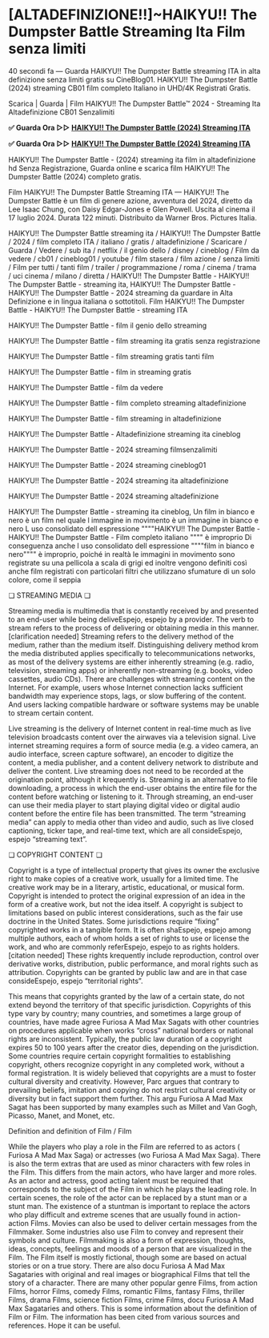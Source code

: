 # [ALTADEFINIZIONE!!]~HAIKYU!! The Dumpster Battle Streaming Ita Film senza limiti

40 secondi fa — Guarda HAIKYU!! The Dumpster Battle streaming ITA in alta definizione senza limiti gratis su CineBlog01. HAIKYU!! The Dumpster Battle (2024) streaming CB01 film completo Italiano in UHD/4K Registrati Gratis.

Scarica | Guarda | Film HAIKYU!! The Dumpster Battle™ 2024 - Streaming Ita Altadefinizione CB01 Senzalimiti

**✅ Guarda Ora ▷▷ [HAIKYU!! The Dumpster Battle (2024) Streaming ITA](https://is.gd/Tlr6qm)** 

**✅ Guarda Ora ▷▷ [HAIKYU!! The Dumpster Battle (2024) Streaming ITA](https://is.gd/Tlr6qm)** 

HAIKYU!! The Dumpster Battle - (2024) streaming ita film in altadefinizione hd Senza Registrazione, Guarda online e scarica film HAIKYU!! The Dumpster Battle (2024) completo gratis.

Film HAIKYU!! The Dumpster Battle Streaming ITA — HAIKYU!! The Dumpster Battle è un film di genere azione, avventura del 2024, diretto da Lee Isaac Chung, con Daisy Edgar-Jones e Glen Powell. Uscita al cinema il 17 luglio 2024. Durata 122 minuti. Distribuito da Warner Bros. Pictures Italia.

HAIKYU!! The Dumpster Battle streaming ita / HAIKYU!! The Dumpster Battle / 2024 / film completo ITA / italiano / gratis / altadefinizione / Scaricare / Guarda / Vedere / sub ita / netflix / il genio dello / disney / cineblog / Film da vedere / cb01 / cineblog01 / youtube / film stasera / film azione / senza limiti / Film per tutti / tanti film / trailer / programmazione / roma / cinema / trama / uci cinema / milano / diretta / HAIKYU!! The Dumpster Battle - HAIKYU!! The Dumpster Battle - streaming ita, HAIKYU!! The Dumpster Battle - HAIKYU!! The Dumpster Battle - 2024 streaming da guardare in Alta Definizione e in lingua italiana o sottotitoli. Film HAIKYU!! The Dumpster Battle - HAIKYU!! The Dumpster Battle - streaming ITA

HAIKYU!! The Dumpster Battle - film il genio dello streaming

HAIKYU!! The Dumpster Battle - film streaming ita gratis senza registrazione

HAIKYU!! The Dumpster Battle - film streaming gratis tanti film

HAIKYU!! The Dumpster Battle - film in streaming gratis

HAIKYU!! The Dumpster Battle - film da vedere

HAIKYU!! The Dumpster Battle - film completo streaming altadefinizione

HAIKYU!! The Dumpster Battle - film streaming in altadefinizione

HAIKYU!! The Dumpster Battle - Altadefinizione streaming ita cineblog

HAIKYU!! The Dumpster Battle - 2024 streaming filmsenzalimiti

HAIKYU!! The Dumpster Battle - 2024 streaming cineblog01

HAIKYU!! The Dumpster Battle - 2024 streaming ita altadefinizione

HAIKYU!! The Dumpster Battle - 2024 streaming altadefinizione

HAIKYU!! The Dumpster Battle - streaming ita cineblog, Un film in bianco e nero è un film nel quale l immagine in movimento è un immagine in bianco e nero L uso consolidato dell espressione """"HAIKYU!! The Dumpster Battle - HAIKYU!! The Dumpster Battle - Film completo italiano """" è improprio Di conseguenza anche l uso consolidato dell espressione """"film in bianco e nero"""" è improprio, poiché in realtà le immagini in movimento sono registrate su una pellicola a scala di grigi ed inoltre vengono definiti così anche film registrati con particolari filtri che utilizzano sfumature di un solo colore, come il seppia

❏ STREAMING MEDIA ❏

Streaming media is multimedia that is constantly received by and presented to an end-user while being deliveEspejo, espejo by a provider. The verb to stream refers to the process of delivering or obtaining media in this manner.[clarification needed] Streaming refers to the delivery method of the medium, rather than the medium itself. Distinguishing delivery method krom the media distributed applies specifically to telecommunications networks, as most of the delivery systems are either inherently streaming (e.g. radio, television, streaming apps) or inherently non-streaming (e.g. books, video cassettes, audio CDs). There are challenges with streaming content on the Internet. For example, users whose Internet connection lacks sufficient bandwidth may experience stops, lags, or slow buffering of the content. And users lacking compatible hardware or software systems may be unable to stream certain content.

Live streaming is the delivery of Internet content in real-time much as live television broadcasts content over the airwaves via a television signal. Live internet streaming requires a form of source media (e.g. a video camera, an audio interface, screen capture software), an encoder to digitize the content, a media publisher, and a content delivery network to distribute and deliver the content. Live streaming does not need to be recorded at the origination point, although it krequently is. Streaming is an alternative to file downloading, a process in which the end-user obtains the entire file for the content before watching or listening to it. Through streaming, an end-user can use their media player to start playing digital video or digital audio content before the entire file has been transmitted. The term “streaming media” can apply to media other than video and audio, such as live closed captioning, ticker tape, and real-time text, which are all consideEspejo, espejo “streaming text”.

❏ COPYRIGHT CONTENT ❏

Copyright is a type of intellectual property that gives its owner the exclusive right to make copies of a creative work, usually for a limited time. The creative work may be in a literary, artistic, educational, or musical form. Copyright is intended to protect the original expression of an idea in the form of a creative work, but not the idea itself. A copyright is subject to limitations based on public interest considerations, such as the fair use doctrine in the United States. Some jurisdictions require “fixing” copyrighted works in a tangible form. It is often shaEspejo, espejo among multiple authors, each of whom holds a set of rights to use or license the work, and who are commonly referEspejo, espejo to as rights holders.[citation needed] These rights krequently include reproduction, control over derivative works, distribution, public performance, and moral rights such as attribution. Copyrights can be granted by public law and are in that case consideEspejo, espejo “territorial rights”.

This means that copyrights granted by the law of a certain state, do not extend beyond the territory of that specific jurisdiction. Copyrights of this type vary by country; many countries, and sometimes a large group of countries, have made agree Furiosa A Mad Max Sagats with other countries on procedures applicable when works “cross” national borders or national rights are inconsistent. Typically, the public law duration of a copyright expires 50 to 100 years after the creator dies, depending on the jurisdiction. Some countries require certain copyright formalities to establishing copyright, others recognize copyright in any completed work, without a formal registration. It is widely believed that copyrights are a must to foster cultural diversity and creativity. However, Parc argues that contrary to prevailing beliefs, imitation and copying do not restrict cultural creativity or diversity but in fact support them further. This argu Furiosa A Mad Max Sagat has been supported by many examples such as Millet and Van Gogh, Picasso, Manet, and Monet, etc.

Definition and definition of Film / Film

While the players who play a role in the Film are referred to as actors ( Furiosa A Mad Max Saga) or actresses (wo Furiosa A Mad Max Saga). There is also the term extras that are used as minor characters with few roles in the Film. This differs from the main actors, who have larger and more roles. As an actor and actress, good acting talent must be required that corresponds to the subject of the Film in which he plays the leading role. In certain scenes, the role of the actor can be replaced by a stunt man or a stunt man. The existence of a stuntman is important to replace the actors who play difficult and extreme scenes that are usually found in action-action Films. Movies can also be used to deliver certain messages from the Filmmaker. Some industries also use Film to convey and represent their symbols and culture. Filmmaking is also a form of expression, thoughts, ideas, concepts, feelings and moods of a person that are visualized in the Film. The Film itself is mostly fictional, though some are based on actual stories or on a true story. There are also docu Furiosa A Mad Max Sagataries with original and real images or biographical Films that tell the story of a character. There are many other popular genre Films, from action Films, horror Films, comedy Films, romantic Films, fantasy Films, thriller Films, drama Films, science fiction Films, crime Films, docu Furiosa A Mad Max Sagataries and others. This is some information about the definition of Film or Film. The information has been cited from various sources and references. Hope it can be useful.
